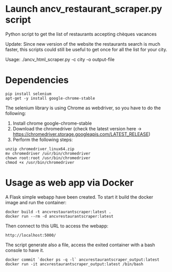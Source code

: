 # Launch ancv_restaurant_scraper.py script
Python script to get the list of restaurants accepting chèques vacances

Update: Since new version of the website the restaurants search is much faster, this scripts could still be useful to get once for all the list for your city.

Usage: ./ancv_html_scraper.py -c city -o output-file

# Dependencies
```
pip install selenium
apt-get -y install google-chrome-stable
```
The selenium library is using Chrome as webdriver, so you have to do the following:

1) Install chrome google-chrome-stable
2) Download the chromedriver (check the latest version here -> https://chromedriver.storage.googleapis.com/LATEST_RELEASE)
3) Perform the following steps:

```
unzip chromedriver_linux64.zip 
mv chromedriver /usr/bin/chromedriver
chown root:root /usr/bin/chromedriver
chmod +x /usr/bin/chromedriver
```
  
# Usage as web app via Docker

A Flask simple webapp have been created. To start it build the docker image and run the container:

```
docker build -t ancvrestaurantscraper:latest .
docker run --rm -d ancvrestaurantscraper:latest
```
Then connect to this URL to access the webapp:
```
http://localhost:5000/
```

The script generate also a file, access the exited container with a bash console to have it.

```
docker commit `docker ps -q -l` ancvrestaurantscraper_output:latest
docker run -it ancvrestaurantscraper_output:latest /bin/bash
```
